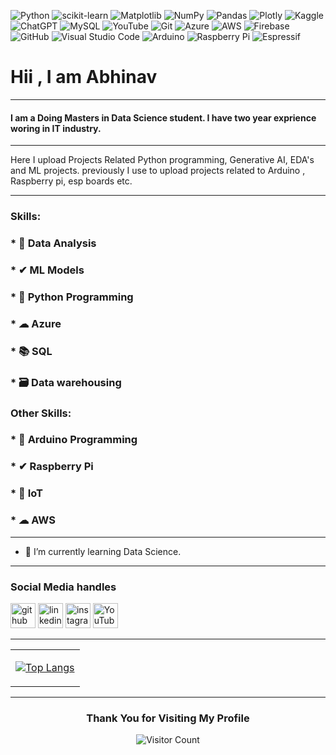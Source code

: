 
![Python](https://img.shields.io/badge/python-3670A0?style=for-the-badge&logo=python&logoColor=ffdd54) ![scikit-learn](https://img.shields.io/badge/scikit--learn-%23F7931E.svg?style=for-the-badge&logo=scikit-learn&logoColor=white) ![Matplotlib](https://img.shields.io/badge/Matplotlib-%23ffffff.svg?style=for-the-badge&logo=Matplotlib&logoColor=black) ![NumPy](https://img.shields.io/badge/numpy-%23013243.svg?style=for-the-badge&logo=numpy&logoColor=white) ![Pandas](https://img.shields.io/badge/pandas-%23150458.svg?style=for-the-badge&logo=pandas&logoColor=white) ![Plotly](https://img.shields.io/badge/Plotly-%233F4F75.svg?style=for-the-badge&logo=plotly&logoColor=white) ![Kaggle](https://img.shields.io/badge/Kaggle-035a7d?style=for-the-badge&logo=kaggle&logoColor=white) ![ChatGPT](https://img.shields.io/badge/chatGPT-74aa9c?style=for-the-badge&logo=openai&logoColor=white) ![MySQL](https://img.shields.io/badge/mysql-%2300f.svg?style=for-the-badge&logo=mysql&logoColor=white) ![YouTube](https://img.shields.io/badge/YouTube-%23FF0000.svg?style=for-the-badge&logo=YouTube&logoColor=white) ![Git](https://img.shields.io/badge/git-%23F05033.svg?style=for-the-badge&logo=git&logoColor=white) ![Azure](https://img.shields.io/badge/azure-%230072C6.svg?style=for-the-badge&logo=microsoftazure&logoColor=white) ![AWS](https://img.shields.io/badge/AWS-%23FF9900.svg?style=for-the-badge&logo=amazon-aws&logoColor=white) ![Firebase](https://img.shields.io/badge/firebase-%23039BE5.svg?style=for-the-badge&logo=firebase) ![GitHub](https://img.shields.io/badge/github-%23121011.svg?style=for-the-badge&logo=github&logoColor=white) ![Visual Studio Code](https://img.shields.io/badge/Visual%20Studio%20Code-0078d7.svg?style=for-the-badge&logo=visual-studio-code&logoColor=white)  ![Arduino](https://img.shields.io/badge/-Arduino-00979D?style=for-the-badge&logo=Arduino&logoColor=white) ![Raspberry Pi](https://img.shields.io/badge/-RaspberryPi-C51A4A?style=for-the-badge&logo=Raspberry-Pi) ![Espressif](https://img.shields.io/badge/espressif-E7352C.svg?style=for-the-badge&logo=espressif&logoColor=white)


# Hii , I am Abhinav 
<hr>

#### I am a Doing Masters in Data Science student. I have two year exprience woring in IT industry.    

<hr>
Here I upload Projects Related Python programming, Generative AI, EDA's and ML projects. previously I use to upload projects related to Arduino , Raspberry pi, esp boards etc.
<hr>

### Skills: 

### *  🤖  Data Analysis
### *  ✔  ML Models
### *  🎩  Python Programming
### *  ☁   Azure
### *  📚  SQL
### *  🗃   Data warehousing

### Other Skills:

### *  🤖  Arduino Programming  
### *   ✔  Raspberry Pi
### *  📡  IoT
### *  ☁   AWS




<hr>
 
- 🌱 I’m currently learning Data Science. 

<hr>

### Social Media handles

<div>

[<img src='https://www.sferalabs.cc/wp-content/uploads/github-logo-white.png' alt='github' height='40'>](https://github.com/Abhinav330) [<img src='https://cdn.pixabay.com/photo/2017/08/22/11/56/linked-in-2668700_960_720.png' alt='linkedin' height='40'>](https://www.linkedin.com/in/abhinav33303/)   [<img src='https://cdn-icons-png.flaticon.com/512/174/174855.png' alt='instagram' height='40'>](https://www.instagram.com/atall_robotics/) [<img src='https://upload.wikimedia.org/wikipedia/commons/e/e1/Logo_of_YouTube_%282015-2017%29.svg' alt='YouTube' height='40'>](https://www.youtube.com/channel/UCu-u_iadMXMZMEY7tHnEl_g)  
</div>
<hr>

<div align = "center">
  
 <table style="width:100%">

  <tr>
  <td>   
            
  [![Top Langs](https://github-readme-stats.vercel.app/api/top-langs/?username=Abhinav330)](https://github.com/anuraghazra/github-readme-stats)
 </td>

  
  </tr>
</table>
<hr>

### Thank You for Visiting My Profile 

![Visitor Count](https://profile-counter.glitch.me/Abhinav330/count.svg)
  
</div>
